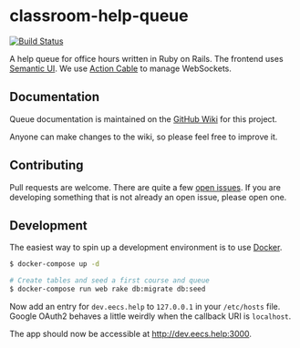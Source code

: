 # classroom-help-queue

[![Build Status](https://travis-ci.org/mterwill/classroom-help-queue.svg?branch=master)](https://travis-ci.org/mterwill/classroom-help-queue)

A help queue for office hours written in Ruby on Rails. The frontend uses
[Semantic UI](http://semantic-ui.com/). We use
[Action Cable](http://guides.rubyonrails.org/action_cable_overview.html) to
manage WebSockets.

## Documentation

Queue documentation is maintained on the [GitHub Wiki](https://github.com/mterwill/classroom-help-queue/wiki) for this project.

Anyone can make changes to the wiki, so please feel free to improve it.

## Contributing

Pull requests are welcome. There are quite a few
[open issues](https://github.com/mterwill/classroom-help-queue/issues). If you
are developing something that is not already an open issue, please open one.

## Development

The easiest way to spin up a development environment is to use
[Docker](https://docker.com).

```bash
$ docker-compose up -d

# Create tables and seed a first course and queue
$ docker-compose run web rake db:migrate db:seed
```

Now add an entry for `dev.eecs.help` to `127.0.0.1` in your `/etc/hosts` file.
Google OAuth2 behaves a little weirdly when the callback URI is `localhost`.

The app should now be accessible at http://dev.eecs.help:3000.
